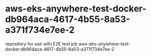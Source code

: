 # aws-eks-anywhere-test-docker-db964aca-4617-4b55-8a53-a371f734e7ee-2
repository for use with E2E test job aws-eks-anywhere-test-docker:db964aca-4617-4b55-8a53-a371f734e7ee-2
